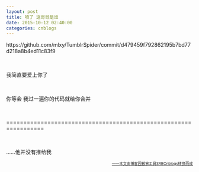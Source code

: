 ```yaml
---
layout: post
title: 喷了 这哥哥是谁
date: 2015-10-12 02:40:00
categories: cnblogs
---
```


<p>https://github.com/mlxy/TumblrSpider/commit/d479459f792862195b7bd77d218a8b4ed11c83f9</p>
<p>&nbsp;</p>
<p>我简直要爱上你了</p>
<p>&nbsp;</p>
<p>你等会 我过一遍你的代码就给你合并</p>
<p>&nbsp;</p>
<p>=================================================================</p>
<p>&nbsp;</p>
<p>&hellip;&hellip;他并没有推给我</p>

<div align=right><a href="https://github.com/mlxy/SRBCnblogs"><font size=1>——本文由博客园搬家工具SRBCnblogs转换而成</font></a></div>